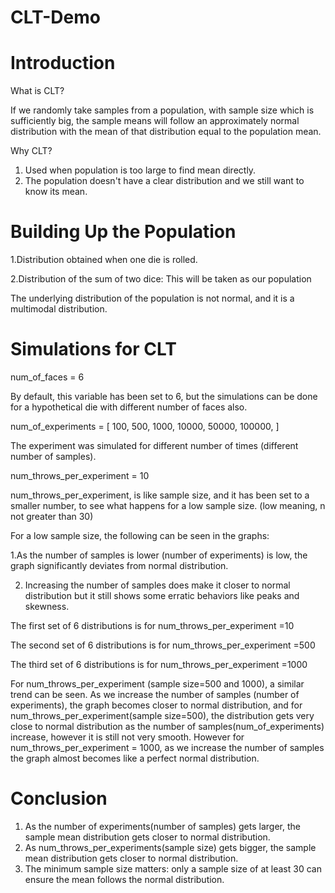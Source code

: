 # CLT-Demo

# Introduction

What is CLT?

If we randomly take samples from a population, with sample size which is sufficiently big, the sample means will follow an 
approximately normal distribution with the mean of that distribution equal to the population mean.

 Why CLT?

1. Used when population is too large to find mean directly.
2. The population doesn't have a clear distribution and we still want to know its mean.


# Building Up the Population

1.Distribution obtained when one die is rolled.

2.Distribution of the sum of two dice: This will be taken as our population

The underlying distribution of the population is not normal, and it is a multimodal distribution.


# Simulations for CLT

num_of_faces = 6  

By default, this variable has been set to 6, but the simulations can be done for a hypothetical die with different number of faces also.

num_of_experiments = [
    100,
    500,
    1000,
    10000,
    50000,
    100000,
]  

The experiment was simulated for different number of times (different number of samples).


num_throws_per_experiment = 10

num_throws_per_experiment, is like sample size, and it has been set to a smaller number, to see what happens for a low sample size. 
(low meaning, n not greater than 30)

For a low sample size, the following can be seen in the graphs:

1.As the number of samples is lower (number of experiments) is low, the graph significantly deviates from normal distribution.

2. Increasing the number of samples does make it closer to normal distribution but it still shows some erratic behaviors like peaks and skewness.

The first set of 6 distributions is for num_throws_per_experiment =10

The second set of 6 distributions is for num_throws_per_experiment =500

The third set of 6 distributions is for num_throws_per_experiment =1000

For num_throws_per_experiment (sample size=500 and 1000), a similar trend can be seen. As we increase the number of samples (number of experiments), 
the graph becomes closer to normal distribution, and for num_throws_per_experiment(sample size=500),
the distribution gets very close to normal distribution as the number of samples(num_of_experiments) increase, however it is still not very smooth. 
However for num_throws_per_experiment = 1000,  as we increase the number of samples the graph almost becomes like a perfect normal distribution.

# Conclusion

1. As the number of experiments(number of samples) gets larger, the sample mean distribution gets closer to normal distribution.
2. As num_throws_per_experiments(sample size) gets bigger, the sample mean distribution gets closer to normal distribution.
3. The minimum sample size matters: only a sample size of at least 30 can ensure the mean follows the normal distribution.













